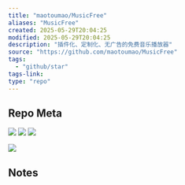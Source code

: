 ```yaml
---
title: "maotoumao/MusicFree"
aliases: "MusicFree"
created: 2025-05-29T20:04:25
modified: 2025-05-29T20:04:25
description: "插件化、定制化、无广告的免费音乐播放器"
source: "https://github.com/maotoumao/MusicFree"
tags:
  - "github/star"
tags-link:
type: "repo"
---
```

## Repo Meta

![](https://img.shields.io/github/stars/maotoumao/MusicFree?style=for-the-badge&label=stars) ![](https://img.shields.io/github/repo-size/maotoumao/MusicFree?style=for-the-badge&label=size) ![](https://img.shields.io/github/created-at/maotoumao/MusicFree?style=for-the-badge&label=since)

[![](https://github-readme-stats.vercel.app/api/pin/?username=maotoumao&repo=MusicFree&bg_color=00000000)](https://github.com/maotoumao/MusicFree)

## Notes

